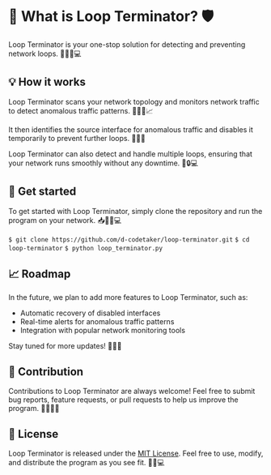 # 🔄 What is Loop Terminator? 🛡️

Loop Terminator is your one-stop solution for detecting and preventing network loops. 🕵️‍♂️🚫💻

## 💡 How it works

Loop Terminator scans your network topology and monitors network traffic to detect anomalous traffic patterns. 🕵️‍♀️👀📈

It then identifies the source interface for anomalous traffic and disables it temporarily to prevent further loops. 🛑🔌💥

Loop Terminator can also detect and handle multiple loops, ensuring that your network runs smoothly without any downtime. 🔄🔒💻

## 🚀 Get started

To get started with Loop Terminator, simply clone the repository and run the program on your network. 📥👨‍💻💻

`$ git clone https://github.com/d-codetaker/loop-terminator.git`
`$ cd loop-terminator`
`$ python loop_terminator.py`

## 📈 Roadmap

In the future, we plan to add more features to Loop Terminator, such as:

-   Automatic recovery of disabled interfaces
-   Real-time alerts for anomalous traffic patterns
-   Integration with popular network monitoring tools

Stay tuned for more updates! 🤖👀🚀

## 🤝 Contribution

Contributions to Loop Terminator are always welcome! Feel free to submit bug reports, feature requests, or pull requests to help us improve the program. 🙏👨‍💻🤝

## 📄 License

Loop Terminator is released under the [MIT License](https://chiragpawar.space/LICENSE.md). Feel free to use, modify, and distribute the program as you see fit. 📜🆓💻
